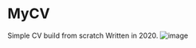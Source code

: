# MyCV
Simple CV build from scratch
Written in 2020.
![image](https://github.com/sufanaadrian/MyCV/assets/115484136/40c55753-51bb-4176-bebe-8c36cf5c3214)
